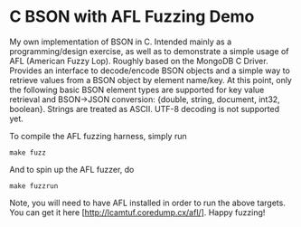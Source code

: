 # C BSON with AFL Fuzzing Demo

My own implementation of BSON in C. Intended mainly as a programming/design exercise, as well as to demonstrate a simple usage of AFL (American Fuzzy Lop). Roughly based on the MongoDB C Driver. Provides an interface to decode/encode BSON objects and a simple way to retrieve values from a BSON object by element name/key. At this point, only the following basic BSON element types are supported for key value retrieval and BSON->JSON conversion: {double, string, document, int32, boolean}. Strings are treated as ASCII. UTF-8 decoding is not supported yet.

To compile the AFL fuzzing harness, simply run

`make fuzz`

And to spin up the AFL fuzzer, do

`make fuzzrun`

Note, you will need to have AFL installed in order to run the above targets. You can get it here [http://lcamtuf.coredump.cx/afl/]. Happy fuzzing!